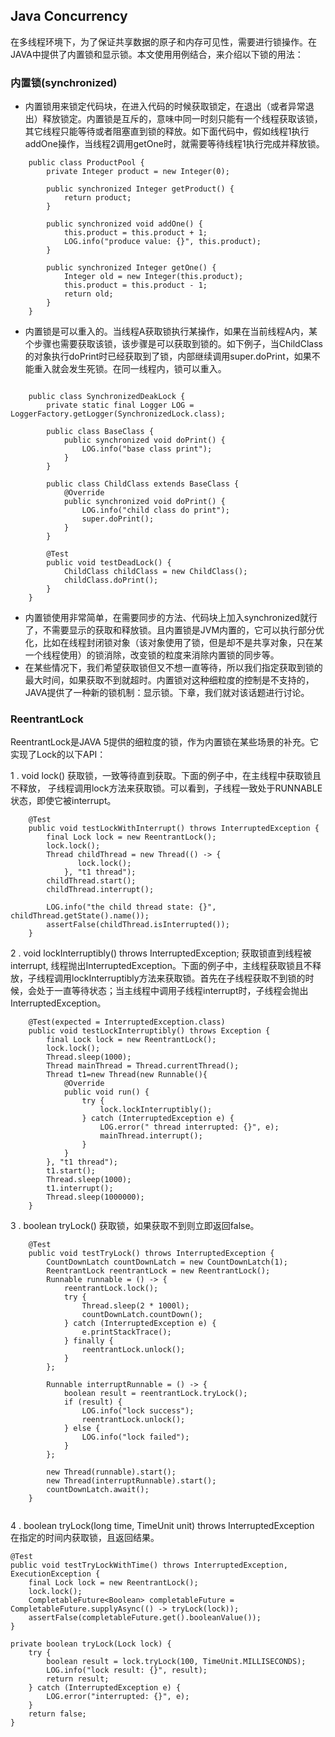 ## Java Concurrency
在多线程环境下，为了保证共享数据的原子和内存可见性，需要进行锁操作。在JAVA中提供了内置锁和显示锁。本文使用用例结合，来介绍以下锁的用法：
### 内置锁(synchronized) 
* 内置锁用来锁定代码块，在进入代码的时候获取锁定，在退出（或者异常退出）释放锁定。内置锁是互斥的，意味中同一时刻只能有一个线程获取该锁，其它线程只能等待或者阻塞直到锁的释放。如下面代码中，假如线程1执行addOne操作，当线程2调用getOne时，就需要等待线程1执行完成并释放锁。

```
    public class ProductPool {
        private Integer product = new Integer(0);

        public synchronized Integer getProduct() {
            return product;
        }

        public synchronized void addOne() {
            this.product = this.product + 1;
            LOG.info("produce value: {}", this.product);
        }

        public synchronized Integer getOne() {
            Integer old = new Integer(this.product);
            this.product = this.product - 1;
            return old;
        }
    }
```   
 * 内置锁是可以重入的。当线程A获取锁执行某操作，如果在当前线程A内，某个步骤也需要获取该锁，该步骤是可以获取到锁的。如下例子，当ChildClass的对象执行doPrint时已经获取到了锁，内部继续调用super.doPrint，如果不能重入就会发生死锁。在同一线程内，锁可以重入。
 
```

    public class SynchronizedDeakLock {
    	private static final Logger LOG = LoggerFactory.getLogger(SynchronizedLock.class);

	    public class BaseClass {
	        public synchronized void doPrint() {
	            LOG.info("base class print");
	        }
	    }
	
	    public class ChildClass extends BaseClass {
	        @Override
	        public synchronized void doPrint() {
	            LOG.info("child class do print");
	            super.doPrint();
	        }
	    }
	
	    @Test
	    public void testDeadLock() {
	        ChildClass childClass = new ChildClass();
	        childClass.doPrint();
	    }
    }
```
  * 内置锁使用非常简单，在需要同步的方法、代码块上加入synchronized就行了，不需要显示的获取和释放锁。且内置锁是JVM内置的，它可以执行部分优化，比如在线程封闭锁对象（该对象使用了锁，但是却不是共享对象，只在某一个线程使用）的锁消除，改变锁的粒度来消除内置锁的同步等。
  * 在某些情况下，我们希望获取锁但又不想一直等待，所以我们指定获取到锁的最大时间，如果获取不到就超时。内置锁对这种细粒度的控制是不支持的，JAVA提供了一种新的锁机制：显示锁。下章，我们就对该话题进行讨论。
 
### ReentrantLock
 ReentrantLock是JAVA 5提供的细粒度的锁，作为内置锁在某些场景的补充。它实现了Lock的以下API：
 
 1 . void lock()  获取锁，一致等待直到获取。下面的例子中，在主线程中获取锁且不释放， 子线程调用lock方法来获取锁。可以看到，子线程一致处于RUNNABLE状态，即使它被interrupt。

```      
    @Test
    public void testLockWithInterrupt() throws InterruptedException {
        final Lock lock = new ReentrantLock();
        lock.lock();
        Thread childThread = new Thread(() -> {
               lock.lock();
            }, "t1 thread");
        childThread.start();
        childThread.interrupt();

        LOG.info("the child thread state: {}", childThread.getState().name());
        assertFalse(childThread.isInterrupted());
    }
```

2 . void lockInterruptibly() throws InterruptedException; 获取锁直到线程被interrupt, 线程抛出InterruptedException。下面的例子中，主线程获取锁且不释放，子线程调用lockInterruptibly方法来获取锁。首先在子线程获取不到锁的时候，会处于一直等待状态；当主线程中调用子线程interrupt时，子线程会抛出InterruptedException。

```
	@Test(expected = InterruptedException.class)
	public void testLockInterruptibly() throws Exception {
	    final Lock lock = new ReentrantLock();
	    lock.lock();
	    Thread.sleep(1000);
	    Thread mainThread = Thread.currentThread();
	    Thread t1=new Thread(new Runnable(){
	        @Override
	        public void run() {
	            try {
	                lock.lockInterruptibly();
	            } catch (InterruptedException e) {
	                LOG.error(" thread interrupted: {}", e);
	                mainThread.interrupt();
	            }
	        }
	    }, "t1 thread");
	    t1.start();
	    Thread.sleep(1000);
	    t1.interrupt();
	    Thread.sleep(1000000);
	}
```

3 . boolean tryLock() 获取锁，如果获取不到则立即返回false。

```
	@Test
	public void testTryLock() throws InterruptedException {
	    CountDownLatch countDownLatch = new CountDownLatch(1);
	    ReentrantLock reentrantLock = new ReentrantLock();
	    Runnable runnable = () -> {
	        reentrantLock.lock();
	        try {
	            Thread.sleep(2 * 1000l);
	            countDownLatch.countDown();
	        } catch (InterruptedException e) {
	            e.printStackTrace();
	        } finally {
	            reentrantLock.unlock();
	        }
	    };
	
	    Runnable interruptRunnable = () -> {
	        boolean result = reentrantLock.tryLock();
	        if (result) {
	            LOG.info("lock success");
	            reentrantLock.unlock();
	        } else {
	            LOG.info("lock failed");
	        }
	    };
	
	    new Thread(runnable).start();
	    new Thread(interruptRunnable).start();
	    countDownLatch.await();
	}
    
```

4 . boolean tryLock(long time, TimeUnit unit) throws InterruptedException 在指定的时间内获取锁，且返回结果。

```
@Test
public void testTryLockWithTime() throws InterruptedException, ExecutionException {
    final Lock lock = new ReentrantLock();
    lock.lock();
    CompletableFuture<Boolean> completableFuture = CompletableFuture.supplyAsync(() -> tryLock(lock));
    assertFalse(completableFuture.get().booleanValue());
}

private boolean tryLock(Lock lock) {
    try {
        boolean result = lock.tryLock(100, TimeUnit.MILLISECONDS);
        LOG.info("lock result: {}", result);
        return result;
    } catch (InterruptedException e) {
        LOG.error("interrupted: {}", e);
    }
    return false;
}
    
```